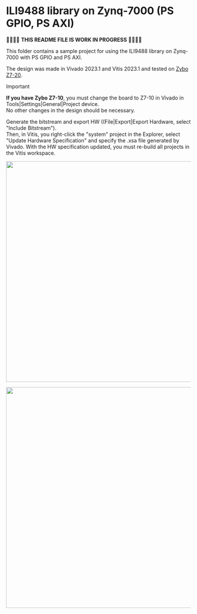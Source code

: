 # ILI9488 library on Zynq-7000 (PS GPIO, PS AXI)

:construction::construction::construction::construction: **THIS README FILE IS WORK IN PROGRESS** :construction::construction::construction::construction:

This folder contains a sample project for using the ILI9488 library on Zynq-7000 with PS GPIO and PS AXI.

The design was made in Vivado 2023.1 and Vitis 2023.1 and tested on [Zybo Z7-20](https://digilent.com/shop/zybo-z7-zynq-7000-arm-fpga-soc-development-board/).

> [!IMPORTANT]
> **If you have Zybo Z7-10**, you must change the board to Z7-10 in Vivado in Tools|Settings|General|Project device.  
> No other changes in the design should be necessary.
>
> Generate the bitstream and export HW ((File|Export|Export Hardware, select "Include Bitstream").  
> Then, in Vitis, you right-click the "system" project in the Explorer, select "Update Hardware Specification" and specify the .xsa file generated by Vivado. With the HW specification updated, you must re-build all projects in the Vitis workspace.



[<img src="https://github.com/viktor-nikolov/ILI9488-Xilinx/blob/main/pictures/ZyboZ7_connection_schematics.png?raw=true" title="" alt="" width="600">](https://github.com/viktor-nikolov/ILI9488-Xilinx/blob/main/pictures/ZyboZ7_connection_schematics.png)

[<img src="https://github.com/viktor-nikolov/ILI9488-Xilinx/blob/main/pictures/ILI9488_with_Zybo_Z7.jpg?raw=true" title="" alt="" width="600">](https://github.com/viktor-nikolov/ILI9488-Xilinx/blob/main/pictures/ILI9488_with_Zybo_Z7.jpg)

